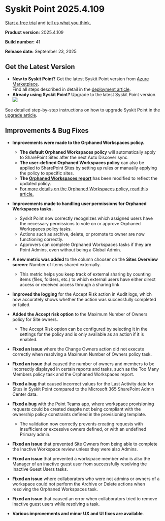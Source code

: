﻿---
description: This article lists improvements and bug fixes in Syskit Point version 2025.4.109
---

# Syskit Point 2025.4.109

[Start a free trial](https://www.syskit.com/products/point/free-trial/) and [tell us what you think.](https://www.syskit.com/company/contact-us/)

**Product version:** 2025.4.109

**Build number:** 41

**Release date:** September 23, 2025

## Get the Latest Version

* **New to Syskit Point?** Get the latest Syskit Point version from [Azure Marketplace](https://azuremarketplace.microsoft.com/en-us/marketplace/apps/syskitltd.syskit\_point).\
 Find all steps described in detail in the [deployment article](../../../set-up-point-enterprise/deployment/deploy-syskit-point.md).
* **Already using Syskit Point?** Upgrade to the latest Syskit Point version.\
 [![](https://aka.ms/deploytoazurebutton)](https://portal.azure.com/#create/Microsoft.Template/uri/https%3A%2F%2Fsyskitassetsstorage.blob.core.windows.net%2Fpoint%2FARMTemplates%2FPointUpdateDeploy%2FPointUpdateTemplate.json)

See detailed step-by-step instructions on how to upgrade Syskit Point in the [upgrade article](../../../set-up-point-enterprise/deployment/upgrade-syskit-point.md).


## Improvements & Bug Fixes

* **Improvements were made to the Orphaned Workspaces policy.**
  * **The default Orphaned Workspaces policy** will automatically apply to SharePoint Sites after the next Auto Discover sync.
  * **The user-defined Orphaned Workspaces policy** can also be applied to SharePoint Sites by setting up rules or manually applying the policy to specific sites. 
  * **The [Orphaned Workspaces report](../../../reporting/cleanup-and-health-reports.md#orphaned-workspaces)** has been modified to reflect the updated policy.
  * [For more details on the Orphaned Workspaces policy, read this article.](../../../governance-and-automation/automated-workflows/orphaned-resources-admin.md)

* **Improvements made to handling user permissions for Orphaned Workspaces tasks.**
  * Syskit Point now correctly recognizes which assigned users have the necessary permissions to vote on or approve Orphaned Workspaces policy tasks.
  * Actions such as archive, delete, or promote to owner are now functioning correctly. 
  * Approvers can complete Orphaned Workspaces tasks if they are Point Admins, even without being a Global Admin.

* **A new metric was added** to the column chooser on the **Sites Overview screen**: Number of items shared externally.
  * This metric helps you keep track of external sharing by counting items (files, folders, etc.) to which external users have either direct access or received access through a sharing link.

* **Improved the logging** for the Accept Risk action in Audit logs, which now accurately shows whether the action was successfully completed or failed.

* **Added the Accept risk option** to the Maximum Number of Owners policy for Site owners. 
  * The Accept Risk option can be configured by selecting it in the settings for the policy and is only available as an action if it is enabled.

* **Fixed an issue** where the Change Owners action did not execute correctly when resolving a Maximum Number of Owners policy task. 

* **Fixed an issue** that caused the number of owners and members to be incorrectly displayed in certain reports and tasks, such as the Too Many Members policy task and the Orphaned Workspaces report.

* **Fixed a bug** that caused incorrect values for the Last Activity date for Sites in Syskit Point compared to the Microsoft 365 SharePoint Admin Center data. 

* **Fixed a bug** with the Point Teams app, where workspace provisioning requests could be created despite not being compliant with the ownership policy constraints defined in the provisioning template. 
  * The validation now correctly prevents creating requests with insufficient or excessive owners defined, or with an undefined Primary admin.

* **Fixed an issue** that prevented Site Owners from being able to complete the Inactive Workspace review unless they were also Admins.

* **Fixed an issue** that prevented a workspace member who is also the Manager of an inactive guest user from successfully resolving the Inactive Guest Users tasks.

* **Fixed an issue** where collaborators who were not admins or owners of a workspace could not perform the Archive or Delete actions when resolving the Orphaned Workspaces task. 

* **Fixed an issue** that caused an error when collaborators tried to remove inactive guest users while resolving a task.

* **Various improvements and minor UX and UI fixes are available**.